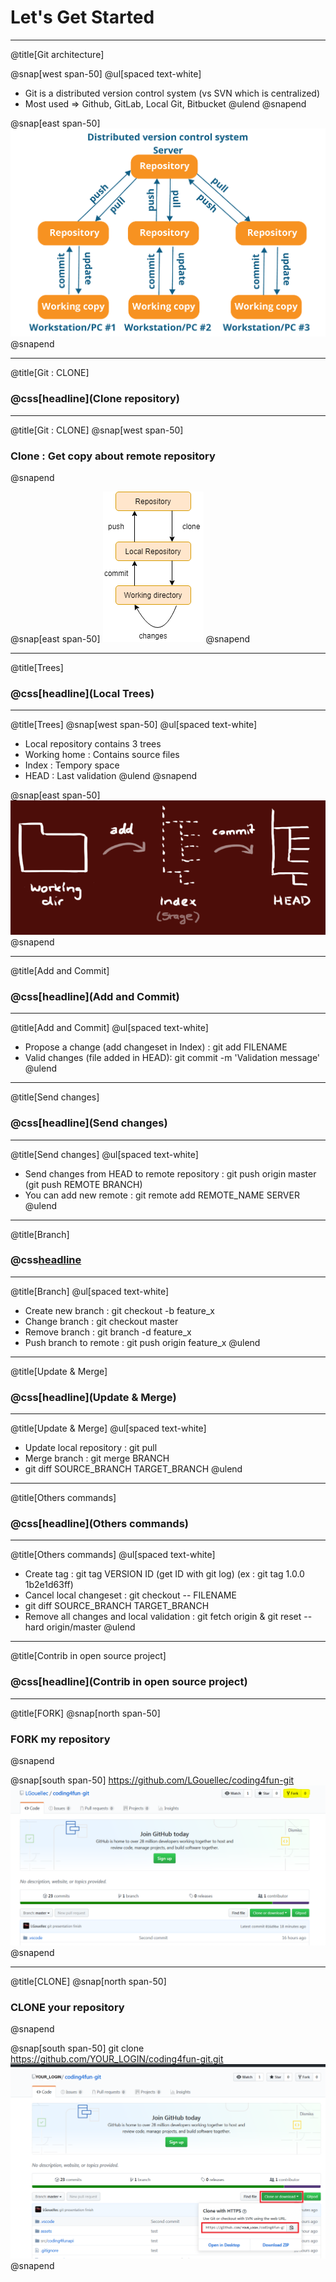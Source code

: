 # Let's Get Started

---
@title[Git architecture]

@snap[west span-50]
@ul[spaced text-white]
- Git is a distributed version control system (vs SVN which is centralized)
- Most used => Github, GitLab, Local Git, Bitbucket
@ulend
@snapend

@snap[east span-50]
![](assets/img/slide1.png)
@snapend

---
@title[Git : CLONE]
### @css[headline](Clone repository)

---
@title[Git : CLONE]
@snap[west span-50]
### Clone : Get copy about remote repository
@snapend

@snap[east span-50]
![](assets/img/slide2.png)
@snapend

---
@title[Trees]
### @css[headline](Local Trees)

---
@title[Trees]
@snap[west span-50]
@ul[spaced text-white]
- Local repository contains 3 trees
- Working home : Contains source files
- Index : Tempory space
- HEAD : Last validation
@ulend
@snapend

@snap[east span-50]
![](assets/img/slide3bis.png)
@snapend

---
@title[Add and Commit]
### @css[headline](Add and Commit)

---
@title[Add and Commit]
@ul[spaced text-white]
- Propose a change (add changeset in Index) : git add FILENAME
- Valid changes (file added in HEAD): git commit -m 'Validation message'
@ulend

---
@title[Send changes]
### @css[headline](Send changes)

---
@title[Send changes]
@ul[spaced text-white]
- Send changes from HEAD to remote repository : git push origin master (git push REMOTE BRANCH)
- You can add new remote : git remote add REMOTE_NAME SERVER
@ulend

---
@title[Branch]
### @css[headline](Branch)

---
@title[Branch]
@ul[spaced text-white]
- Create new branch : git checkout -b feature_x
- Change branch : git checkout master
- Remove branch : git branch -d feature_x
- Push branch to remote : git push origin feature_x
@ulend

---
@title[Update & Merge]
### @css[headline](Update & Merge)

---
@title[Update & Merge]
@ul[spaced text-white]
- Update local repository : git pull
- Merge branch : git merge BRANCH
- git diff SOURCE_BRANCH TARGET_BRANCH
@ulend

---
@title[Others commands]
### @css[headline](Others commands)

---
@title[Others commands]
@ul[spaced text-white]
- Create tag : git tag VERSION ID (get ID with git log) (ex : git tag 1.0.0 1b2e1d63ff)
- Cancel local changeset : git checkout -- FILENAME
- git diff SOURCE_BRANCH TARGET_BRANCH
- Remove all changes and local validation : git fetch origin & git reset --hard origin/master
@ulend

---
@title[Contrib in open source project]
### @css[headline](Contrib in open source project)

---
@title[FORK]
@snap[north span-50]
### FORK my repository
@snapend

@snap[south span-50]
https://github.com/LGouellec/coding4fun-git
![](assets/img/fork.png)
@snapend

---
@title[CLONE]
@snap[north span-50]
### CLONE your repository
@snapend

@snap[south span-50]
git clone https://github.com/YOUR_LOGIN/coding4fun-git.git
![](assets/img/clone.png)
@snapend